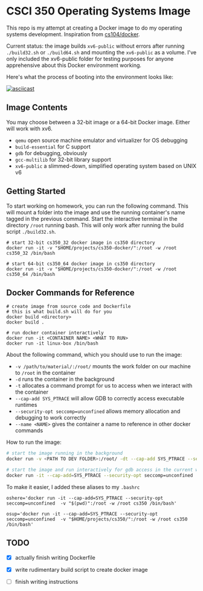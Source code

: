 # CSCI 350 Operating Systems Image

This repo is my attempt at creating a Docker image to do my operating systems
development. Inspiration from [cs104/docker](https://github.com/csci104/docker).

Current status: the image builds `xv6-public` without errors after running
`./build32.sh` or `./build64.sh` and mounting the `xv6-public` as a volume.
I've only included the xv6-public folder for testing purposes for anyone
apprehensive about this Docker environment working.

Here's what the process of booting into the environment looks like:

[![asciicast](https://asciinema.org/a/5J991uMx9h0pa5oJipuCGSRKn.svg)](https://asciinema.org/a/5J991uMx9h0pa5oJipuCGSRKn?t=7)

## Image Contents

You may choose between a 32-bit image or a 64-bit Docker image. Either will
work with xv6.

- `qemu` open source machine emulator and virtualizer for OS debugging
- `build-essential` for C support
- `gdb` for debugging, obviously
- `gcc-multilib` for 32-bit library support
- `xv6-public` a slimmed-down, simplified operating system based on UNIX v6


## Getting Started


To start working on homework, you can run the following command. This
will mount a folder into the image and use the running container's name
tagged in the previous command. Start the interactive terminal in the
directory `/root` running bash. This will only work after running
the build script `./build32.sh`.

```shell
# start 32-bit cs350_32 docker image in cs350 directory
docker run -it -v "$HOME/projects/cs350-docker/":/root -w /root cs350_32 /bin/bash

# start 64-bit cs350_64 docker image in cs350 directory
docker run -it -v "$HOME/projects/cs350-docker/":/root -w /root cs350_64 /bin/bash
```

## Docker Commands for Reference

```shell
# create image from source code and Dockerfile
# this is what build.sh will do for you
docker build <directory>
docker build .

# run docker container interactively
docker run -it <CONTAINER NAME> <WHAT TO RUN>
docker run -it linux-box /bin/bash
```

About the following command, which you should use to run the image:

- `-v /path/to/material/:/root/` mounts the work folder on our machine to `/root` in the container
- `-d` runs the container in the background
- `-t` allocates a command prompt for us to access when we interact with the container
- `--cap-add SYS_PTRACE` will allow GDB to correctly access executable runtimes
- `--security-opt seccomp=unconfined` allows memory allocation and debugging to work correctly
- `--name <NAME>` gives the container a name to reference in other docker commands


How to run the image:

```bash
# start the image running in the background
docker run -v <PATH TO DEV FOLDER>:/root/ -dt --cap-add SYS_PTRACE --security-opt seccomp=unconfined --name cs350 cs350_<32 OR 64>

# start the image and run interactively for gdb access in the current working directory
docker run -it --cap-add=SYS_PTRACE --security-opt seccomp=unconfined  -v "$(pwd)":/root -w /root cs350 /bin/bash
```

To make it easier, I added these aliases to my `.bashrc`

```shell
oshere='docker run -it --cap-add=SYS_PTRACE --security-opt seccomp=unconfined  -v "$(pwd)":/root -w /root cs350 /bin/bash'

osup='docker run -it --cap-add=SYS_PTRACE --security-opt seccomp=unconfined  -v "$HOME/projects/cs350/":/root -w /root cs350 /bin/bash'

```

## TODO

- [x] actually finish writing Dockerfile
- [x] write rudimentary build script to create docker image
- [ ] finish writing instructions

